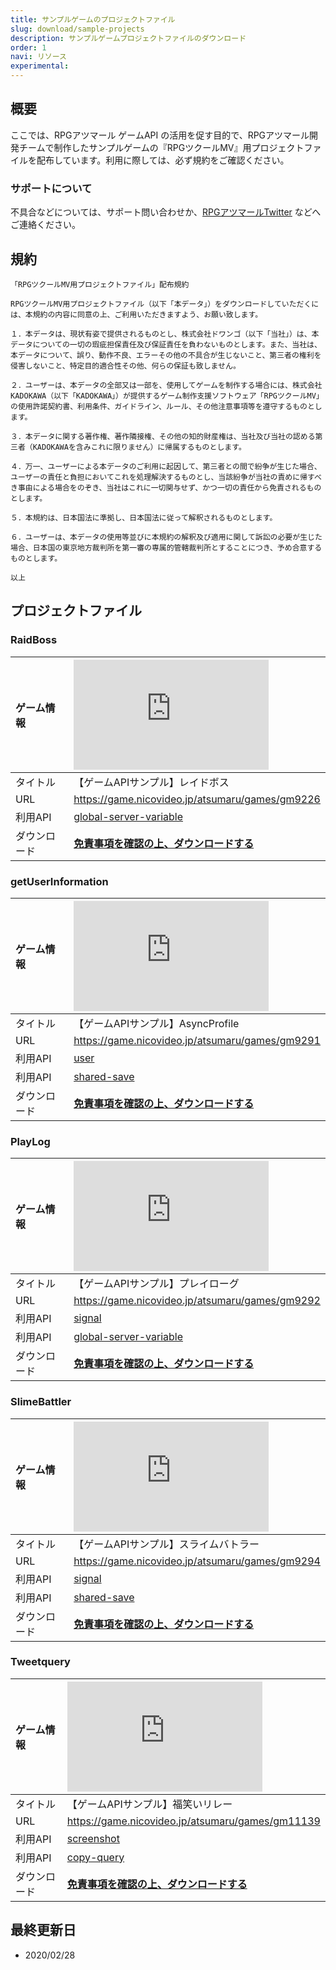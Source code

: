 ```yaml
---
title: サンプルゲームのプロジェクトファイル
slug: download/sample-projects
description: サンプルゲームプロジェクトファイルのダウンロード
order: 1
navi: リソース
experimental: 
---
```

    
## 概要
ここでは、RPGアツマール ゲームAPI の活用を促す目的で、RPGアツマール開発チームで制作したサンプルゲームの『RPGツクールMV』用プロジェクトファイルを配布しています。利用に際しては、必ず規約をご確認ください。
    
### サポートについて
不具合などについては、サポート問い合わせか、[RPGアツマールTwitter](https://twitter.com/nico_indiesgame) などへご連絡ください。
    
## 規約
```
「RPGツクールMV用プロジェクトファイル」配布規約

RPGツクールMV用プロジェクトファイル（以下「本データ」）をダウンロードしていただくには、本規約の内容に同意の上、ご利用いただきますよう、お願い致します。

１．本データは、現状有姿で提供されるものとし、株式会社ドワンゴ（以下「当社」）は、本データについての一切の瑕疵担保責任及び保証責任を負わないものとします。また、当社は、本データについて、誤り、動作不良、エラーその他の不具合が生じないこと、第三者の権利を侵害しないこと、特定目的適合性その他、何らの保証も致しません。

２．ユーザーは、本データの全部又は一部を、使用してゲームを制作する場合には、株式会社KADOKAWA（以下「KADOKAWA」）が提供するゲーム制作支援ソフトウェア「RPGツクールMV」の使用許諾契約書、利用条件、ガイドライン、ルール、その他注意事項等を遵守するものとします。

３．本データに関する著作権、著作隣接権、その他の知的財産権は、当社及び当社の認める第三者（KADOKAWAを含みこれに限りません）に帰属するものとします。

４．万一、ユーザーによる本データのご利用に起因して、第三者との間で紛争が生じた場合、ユーザーの責任と負担においてこれを処理解決するものとし、当該紛争が当社の責めに帰すべき事由による場合をのぞき、当社はこれに一切関与せず、かつ一切の責任から免責されるものとします。

５．本規約は、日本国法に準拠し、日本国法に従って解釈されるものとします。

６．ユーザーは、本データの使用等並びに本規約の解釈及び適用に関して訴訟の必要が生じた場合、日本国の東京地方裁判所を第一審の専属的管轄裁判所とすることにつき、予め合意するものとします。

以上
```
    
## プロジェクトファイル
    
### RaidBoss
    
ゲーム情報|<iframe src="https://game.nicovideo.jp/atsumaru/externals/thumb/gm9226" scrolling="no" style="border:0;width:312px;height:176px" frameborder="0"><a target="_blank" rel="noopener" href="https://game.nicovideo.jp/atsumaru/games/gm9226">【ゲームAPIサンプル】レイドボス（グローバルサーバー変数API）</a></iframe>
:---|:---
タイトル|【ゲームAPIサンプル】レイドボス
URL|https://game.nicovideo.jp/atsumaru/games/gm9226
利用API|[global-server-variable](/global-server-variable)
ダウンロード|**[免責事項を確認の上、ダウンロードする](http://dl.cdn.nimg.jp/atsumaru/atsumaru/projects/api-sample-games/2019/04/01/AtsumaruSample_RaidBoss.zip)**
    
### getUserInformation
ゲーム情報|<iframe src="https://game.nicovideo.jp/atsumaru/externals/thumb/gm9289" scrolling="no" style="border:0;width:312px;height:176px" frameborder="0"><a target="_blank" rel="noopener" href="https://game.nicovideo.jp/atsumaru/games/gm9289">【ゲームAPIサンプル】ユーザー情報取得できるくん（ユーザー情報取得API）</a>
:---|:---
タイトル|【ゲームAPIサンプル】ユーザー情報取得できるくん
URL|https://game.nicovideo.jp/atsumaru/games/gm9289
利用API|[user](/user)
ダウンロード|**[免責事項を確認の上、ダウンロードする](http://dl.cdn.nimg.jp/atsumaru/atsumaru/projects/api-sample-games/2019/04/01/AtsumaruSample_getUserInformation.zip)**
    
### AsyncProfile
    
ゲーム情報|<iframe src="https://game.nicovideo.jp/atsumaru/externals/thumb/gm9291" scrolling="no" style="border:0;width:312px;height:176px" frameborder="0"><a target="_blank" rel="noopener" href="https://game.nicovideo.jp/atsumaru/games/gm9291">【ゲームAPIサンプル】AsyncProfile（ユーザー情報取得API・共有セーブAPI）</a></iframe>
:---|:---
タイトル|【ゲームAPIサンプル】AsyncProfile
URL|https://game.nicovideo.jp/atsumaru/games/gm9291
利用API|[user](/user)
利用API|[shared-save](/shared-save)
ダウンロード|**[免責事項を確認の上、ダウンロードする](http://dl.cdn.nimg.jp/atsumaru/atsumaru/projects/api-sample-games/2019/04/01/AtsumaruSample_AsyncProfile.zip)**
    
### PlayLog
    
ゲーム情報|<iframe src="https://game.nicovideo.jp/atsumaru/externals/thumb/gm9292" scrolling="no" style="border:0;width:312px;height:176px" frameborder="0"><a target="_blank" rel="noopener" href="https://game.nicovideo.jp/atsumaru/games/gm9292">【ゲームAPIサンプル】プレイローグ（グローバルシグナルAPI・グローバルサーバー変数API）</a></iframe>
:---|:---
タイトル|【ゲームAPIサンプル】プレイローグ
URL|https://game.nicovideo.jp/atsumaru/games/gm9292
利用API|[signal](/signal)
利用API|[global-server-variable](/global-server-variable)
ダウンロード|**[免責事項を確認の上、ダウンロードする](http://dl.cdn.nimg.jp/atsumaru/atsumaru/projects/api-sample-games/2019/04/01/AtsumaruSample_PlayLog.zip)**
    
### SlimeBattler
    
ゲーム情報|<iframe src="https://game.nicovideo.jp/atsumaru/externals/thumb/gm9294" scrolling="no" style="border:0;width:312px;height:176px" frameborder="0"><a target="_blank" rel="noopener" href="https://game.nicovideo.jp/atsumaru/games/gm9294">【ゲームAPIサンプル】スライムバトラー（ユーザーシグナルAPI・共有セーブAPI）</a></iframe>
:---|:---
タイトル|【ゲームAPIサンプル】スライムバトラー
URL|https://game.nicovideo.jp/atsumaru/games/gm9294
利用API|[signal](/signal)
利用API|[shared-save](/shared-save)
ダウンロード|**[免責事項を確認の上、ダウンロードする](http://dl.cdn.nimg.jp/atsumaru/atsumaru/projects/api-sample-games/2019/04/01/AtsumaruSample_SlimeBattler.zip)**
    
### Tweetquery
    
ゲーム情報|<iframe src="https://game.nicovideo.jp/atsumaru/externals/thumb/gm11139" scrolling="no" style="border:0;width:312px;height:176px" frameborder="0"><a target="_blank" rel="noopener" href="https://game.nicovideo.jp/atsumaru/games/gm11139">【ゲームAPIサンプル】福笑いリレー</a></iframe>
:---|:---
タイトル|【ゲームAPIサンプル】福笑いリレー
URL|https://game.nicovideo.jp/atsumaru/games/gm11139
利用API|[screenshot](/screenshot)
利用API|[copy-query](/copy-query)
ダウンロード|**[免責事項を確認の上、ダウンロードする](http://dl.cdn.nimg.jp/atsumaru/atsumaru/projects/api-sample-games/2019/06/06/AtsumaruSample_Tweetquery.zip)**
    
## 最終更新日
 - 2020/02/28
